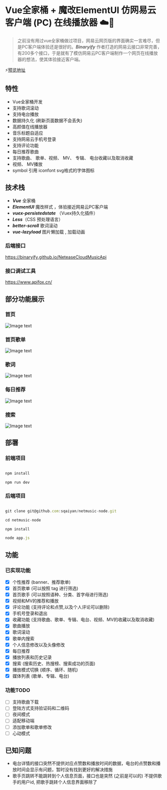 Vue全家桶 + 魔改ElementUI 仿网易云客户端 (PC) 在线播放器 ☁️🎵
===
> 之前没有用过vue全家桶做过项目，网易云网页版的界面确实一言难尽，但是PC客户端体验还是很好的。***Binaryify*** 作者打造的网易云接口非常完善，有200多个接口，于是就有了模仿网易云PC客户端制作一个网页在线播放器的想法，使其体验接近客户端。

⚡[预览地址](http://8.142.173.124/cloudMusic)

特性 
---
* Vue全家桶开发
* 支持歌词滚动
* 支持电台播放
* 数据持久化 (刷新页面数据不会丢失)
* 高颜值在线播放器 
* 音乐标题自适应
* 支持网易云手机号登录
* 支持评论功能
* 每日推荐歌曲
* 支持歌曲、 歌单、视频、 MV、 专辑、 电台收藏以及取消收藏
* 视频、 MV播放
* symbol 引用 iconfont svg格式的字体图标


技术栈
---
* ***Vue*** 全家桶
* ***ElementUI*** 魔改样式 ，体验接近网易云PC客户端
* ***vuex-persistedstate*** （Vuex持久化插件）
* ***Less***（CSS 预处理语言）
* ***better-scroll*** 歌词滚动
* ***vue-lazyload*** 图片懒加载 , 加载动画

### 后端接口
https://binaryify.github.io/NeteaseCloudMusicApi

### 接口调试工具
https://www.apifox.cn/


部分功能展示
---

### 首页
![Image text](https://github.com/Attentionsss/UserImages/blob/main/%E9%A6%96%E9%A1%B5.png?raw=true)

### 首页歌单
![Image text](https://github.com/Attentionsss/UserImages/blob/main/%E9%A6%96%E9%A1%B5%E6%AD%8C%E5%8D%95.png?raw=true)

### 歌词
![Image text](https://github.com/Attentionsss/UserImages/blob/main/%E6%AD%8C%E8%AF%8D.png?raw=true)

### 每日推荐
![Image text](https://github.com/Attentionsss/UserImages/blob/main/%E6%AF%8F%E6%97%A5%E6%8E%A8%E8%8D%90.png?raw=true)

### 搜索
![Image text](https://github.com/Attentionsss/UserImages/blob/main/%E6%90%9C%E7%B4%A2png.png?raw=true)

部署
---
### 前端项目 ###
```JavaScript

npm install

npm run dev

```
### 后端项目 ###
```JavaScript

git clone git@github.com:sqaiyan/netmusic-node.git

cd netmusic-node 

npm install 

node app.js

```

功能
---
### 已实现功能 ###
- [X] 个性推荐 (banner、推荐歌单)
- [X] 首页歌单 (可以按照 tag 进行筛选)
- [X] 首页歌手 (可以按照语种、分类、首字母进行筛选)
- [X] 视频和MV的推荐和播放
- [X] 评论功能 (支持评论和点赞,以及个人评论可以删除)
- [X] 手机号登录和退出
- [X] 收藏功能 (支持歌曲、歌单、专辑、电台、视频、MV的收藏以及取消收藏)
- [X] 歌曲播放 
- [X] 歌词滚动 
- [X] 歌单内搜索
- [X] 个人信息修改以及头像修改
- [X] 每日推荐
- [X] 播放列表和历史记录
- [X] 搜索 (搜索历史、热搜榜、搜索成功的页面)
- [X] 播放模式切换 (顺序、循环、随机)
- [X] 媒体列表 (歌单、专辑、电台)

### 功能TODO ###
- [ ] 支持歌曲下载
- [ ] 登陆方式支持验证码和二维码
- [ ] 夜间模式
- [ ] 适配移动端
- [ ] 添加歌单和歌单修改
- [ ] 心动模式

已知问题
---
* 电台详情的接口突然不提供对应点赞数和播放时间的数据，电台的点赞数和播放时间会显示有问题，暂时没有找到更好的解决措施
* 歌手页跳转不能跳转到个人信息页面，接口也是突然 (之前是可以的) 不提供歌手的用户id, 把歌手跳转个人信息界面移除了
